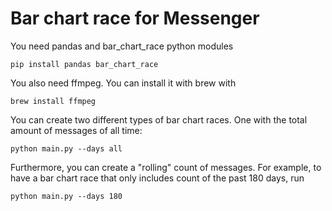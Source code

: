 # Bar chart race for Messenger

You need pandas and bar_chart_race python modules
```
pip install pandas bar_chart_race
```
You also need ffmpeg. You can install it with brew with
```
brew install ffmpeg
```

You can create two different types of bar chart races. One with the total amount of messages of all time:
```
python main.py --days all
```

Furthermore, you can create a "rolling" count of messages. For example, to have a bar chart race that only includes count of the past 180 days, run
```
python main.py --days 180
```